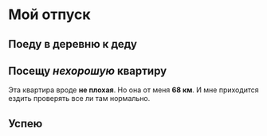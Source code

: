 # Мой отпуск

## Поеду в деревню к деду

## Посещу **_нехорошую_ квартиру**
Эта квартира вроде **не плохая**. Но она от меня **68 км**. И мне приходится ездить проверять все ли там нормально.
## Успею